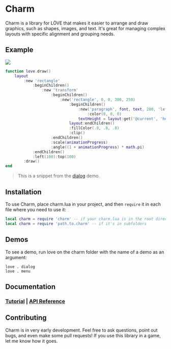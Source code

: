 Charm
=====
Charm is a library for LÖVE that makes it easier to arrange and draw graphics, such as shapes, images, and text. It's great for managing complex layouts with specific alignment and grouping needs.

Example
-------
![](https://i.imgur.com/gPAE6Wa.gif)

```lua
function love.draw()
	layout
		:new 'rectangle'
			:beginChildren()
				:new 'transform'
					:beginChildren()
						:new('rectangle', 0, 0, 300, 250)
							:beginChildren()
								:new('paragraph', font, text, 280, 'left', 10, 10 - textScrollY)
									:color(0, 0, 0)
								textHeight = layout:get('@current', 'height')
							layout:endChildren()
							:fillColor(.8, .8, .8)
							:clip()
					:endChildren()
					:scale(animationProgress)
					:angle((1 + animationProgress) * math.pi)
			:endChildren()
			:left(100):top(100)
		:draw()
end
```

> This is a snippet from the [dialog](https://github.com/tesselode/charm/blob/master/demos/dialog.lua) demo.

Installation
------------
To use Charm, place charm.lua in your project, and then `require` it in each file where you need to use it:

```lua
local charm = require 'charm' -- if your charm.lua is in the root directory
local charm = require 'path.to.charm' -- if it's in subfolders
```

Demos
-----
To see a demo, run love on the charm folder with the name of a demo as an argument:
```
love . dialog
love . menu
```

Documentation
-------------
### [Tutorial](https://tesselode.github.io/charm/tutorials/01-basic-usage.md.html) | [API Reference](https://tesselode.github.io/charm/)

Contributing
------------
Charm is in very early development. Feel free to ask questions, point out bugs, and even make some pull requests! If you use this library in a game, let me know how it goes.
